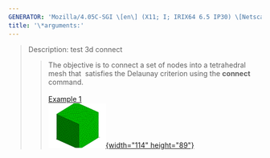 ```yaml
---
GENERATOR: 'Mozilla/4.05C-SGI \[en\] (X11; I; IRIX64 6.5 IP30) \[Netscape\]'
title: '\*arguments:'
---
```


> Description: test 3d connect
>
> > The objective is to connect a set of nodes into a tetrahedral mesh
> > that  satisfies the Delaunay criterion using the **connect**
> > command.\
> >  \
> > [Example 1](description_connect.html)\
> > [![](image/output_connect_tn.gif){width="114"
> > height="89"}](description_connect.html)
